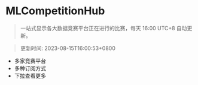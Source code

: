 # MLCompetitionHub

> 一站式显示各大数据竞赛平台正在进行的比赛，每天 16:00 UTC+8 自动更新。
  
> 更新时间: 2023-08-15T16:00:53+0800 

* 多家竞赛平台
* 多种订阅方式
* 下拉查看更多